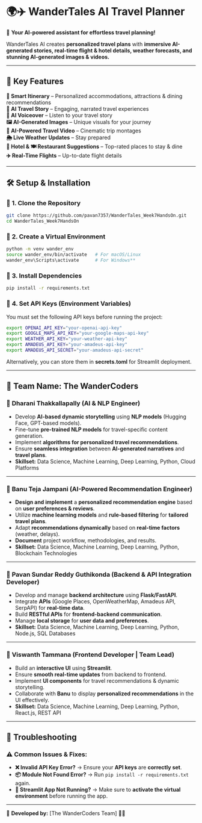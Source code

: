 # 🌍✈️ **WanderTales AI Travel Planner**
🚀 **Your AI-powered assistant for effortless travel planning!**  

WanderTales AI creates **personalized travel plans** with **immersive AI-generated stories, real-time flight & hotel details, weather forecasts, and stunning AI-generated images & videos.**  

---

## 📌 **Key Features**
**📑 Smart Itinerary** – Personalized accommodations, attractions & dining recommendations  
**🛴 AI Travel Story** – Engaging, narrated travel experiences  
**🎤 AI Voiceover** – Listen to your travel story  
**🖼️ AI-Generated Images** – Unique visuals for your journey  
**🎥 AI-Powered Travel Video** – Cinematic trip montages  
**🌦 Live Weather Updates** – Stay prepared  
**🏨 Hotel & 🍽️ Restaurant Suggestions** – Top-rated places to stay & dine  
**✈️ Real-Time Flights** – Up-to-date flight details  

---

## 🛠 **Setup & Installation**
### 📌 **1. Clone the Repository**
```bash
git clone https://github.com/pavan7357/WanderTales_Week7HandsOn.git
cd WanderTales_Week7HandsOn
```
### 📌 **2. Create a Virtual Environment**
```bash
python -m venv wander_env
source wander_env/bin/activate   # For macOS/Linux
wander_env\Scripts\activate      # For Windows**
```
### 📌 **3. Install Dependencies**
```bash
pip install -r requirements.txt
```

### 📌 **4. Set API Keys (Environment Variables)**
You must set the following API keys before running the project:
```bash
export OPENAI_API_KEY="your-openai-api-key"
export GOOGLE_MAPS_API_KEY="your-google-maps-api-key"
export WEATHER_API_KEY="your-weather-api-key"
export AMADEUS_API_KEY="your-amadeus-api-key"
export AMADEUS_API_SECRET="your-amadeus-api-secret"
```
Alternatively, you can store them in **secrets.toml** for Streamlit deployment.

---

## 👥 **Team Name: The WanderCoders**

### 🚀 **Dharani Thakkallapally (AI & NLP Engineer)**
- Develop **AI-based dynamic storytelling** using **NLP models** (Hugging Face, GPT-based models).  
- Fine-tune **pre-trained NLP models** for travel-specific content generation.  
- Implement **algorithms for personalized travel recommendations**.  
- Ensure **seamless integration** between **AI-generated narratives** and **travel plans**.  
- **Skillset:** Data Science, Machine Learning, Deep Learning, Python, Cloud Platforms  

---

### 🎯 **Banu Teja Jampani (AI-Powered Recommendation Engineer)**
- **Design and implement** a **personalized recommendation engine** based on **user preferences & reviews**.  
- Utilize **machine learning models** and **rule-based filtering** for **tailored travel plans**.  
- Adapt **recommendations dynamically** based on **real-time factors** (weather, delays).  
- **Document** project workflow, methodologies, and results.  
- **Skillset:** Data Science, Machine Learning, Deep Learning, Python, Blockchain Technologies  

---

### 🔗 **Pavan Sundar Reddy Guthikonda (Backend & API Integration Developer)**
- Develop and manage **backend architecture** using **Flask/FastAPI**.  
- Integrate **APIs** (Google Places, OpenWeatherMap, Amadeus API, SerpAPI) for **real-time data**.  
- Build **RESTful APIs** for **frontend-backend communication**.  
- Manage **local storage** for **user data and preferences**.  
- **Skillset:** Data Science, Machine Learning, Deep Learning, Python, Node.js, SQL Databases  

---

### 🎨 **Viswanth Tammana (Frontend Developer | Team Lead)**
- Build an **interactive UI** using **Streamlit**.  
- Ensure **smooth real-time updates** from backend to frontend.  
- Implement **UI components** for travel recommendations & dynamic storytelling.  
- Collaborate with **Banu** to display **personalized recommendations** in the UI effectively.  
- **Skillset:** Data Science, Machine Learning, Deep Learning, Python, React.js, REST API  

---

## 🔧 **Troubleshooting**
### ⚠️ **Common Issues & Fixes**:
- **❌ Invalid API Key Error?** → Ensure your **API keys** are **correctly set**.  
- **📦 Module Not Found Error?** → Run `pip install -r requirements.txt` again.  
- **🚀 Streamlit App Not Running?** → Make sure to **activate the virtual environment** before running the app.  

---

📌 **Developed by:** [The WanderCoders Team] 🚀🎉  
